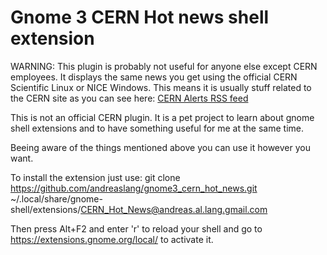 Gnome 3 CERN Hot news shell extension
====================

WARNING: This plugin is probably not useful for anyone else except CERN employees. It displays the same news you get
using the official CERN Scientific Linux or NICE Windows. This means it is usually stuff related to the CERN site
as you can see here: [CERN Alerts RSS feed](http://cernalerts.web.cern.ch/cernalerts/?feed=cern%20hot%20news)

This is not an official CERN plugin. It is a pet project to learn about gnome shell extensions and to have something
useful for me at the same time.

Beeing aware of the things mentioned above you can use it however you want.

To install the extension just use:
git clone https://github.com/andreaslang/gnome3_cern_hot_news.git ~/.local/share/gnome-shell/extensions/CERN_Hot_News@andreas.al.lang.gmail.com

Then press Alt+F2 and enter 'r' to reload your shell and go to https://extensions.gnome.org/local/ to activate it.

